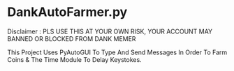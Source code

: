 # DankAutoFarmer.py
Disclaimer : PLS USE THIS AT YOUR OWN RISK, YOUR ACCOUNT MAY BANNED OR BLOCKED FROM DANK MEMER

This Project Uses PyAutoGUI To Type And Send Messages In Order To Farm Coins & The Time Module To Delay Keystokes.
